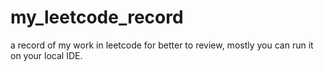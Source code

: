 # my_leetcode_record
a record of my work in leetcode for better to review, mostly you can run it on your local IDE.
